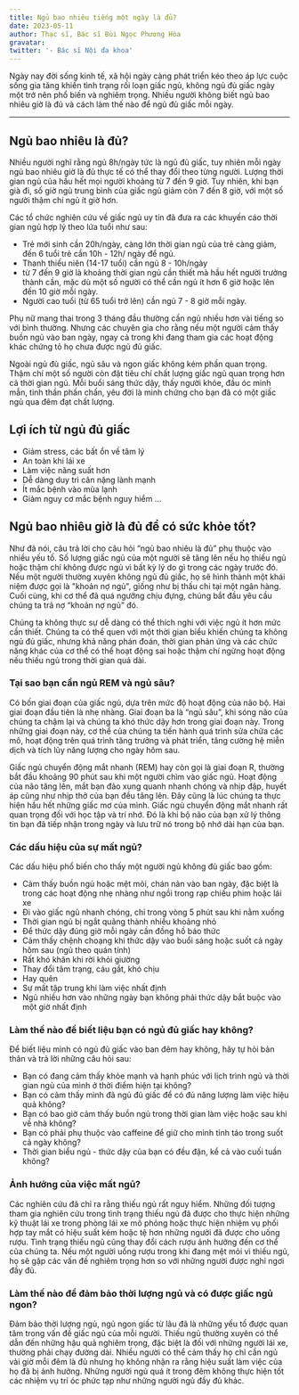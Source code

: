 ```yaml
---
title: Ngủ bao nhiêu tiếng một ngày là đủ?
date: 2023-05-11
author: Thạc sĩ, Bác sĩ Bùi Ngọc Phương Hòa
gravatar: 
twitter: '- Bác sĩ Nội đa khoa'
---
```


Ngày nay đời sống kinh tế, xã hội ngày càng phát triển kéo theo áp lực cuộc sống gia tăng khiến tình trạng rối loạn giấc ngủ, không ngủ đủ giấc ngày một trở nên phổ biến và nghiêm trọng. Nhiều người không biết ngủ bao nhiêu giờ là đủ và cách làm thế nào để ngủ đủ giấc mỗi ngày.

<!--more-->


---


## Ngủ bao nhiêu là đủ?

Nhiều người nghĩ rằng ngủ 8h/ngày tức là ngủ đủ giấc, tuy nhiên mỗi ngày ngủ bao nhiêu giờ là đủ thực tế có thể thay đổi theo từng người. Lượng thời gian ngủ của hầu hết mọi người khoảng từ 7 đến 9 giờ. Tuy nhiên, khi bạn già đi, số giờ ngủ trung bình của giấc ngủ giảm còn 7 đến 8 giờ, với một số người thậm chí ngủ ít giờ hơn.

Các tổ chức nghiên cứu về giấc ngủ uy tín đã đưa ra các khuyến cáo thời gian ngủ hợp lý theo lứa tuổi như sau:

- Trẻ mới sinh cần 20h/ngày, càng lớn thời gian ngủ của trẻ càng giảm, đến 6 tuổi trẻ cần 10h - 12h/ ngày để ngủ.
- Thanh thiếu niên (14-17 tuổi) cần ngủ 8 - 10h/ngày
- từ 7 đến 9 giờ là khoảng thời gian ngủ cần thiết mà hầu hết người trưởng thành cần, mặc dù một số người có thể cần ngủ ít hơn 6 giờ hoặc lên đến 10 giờ mỗi ngày.
- Người cao tuổi (từ 65 tuổi trở lên) cần ngủ 7 - 8 giờ mỗi ngày.

Phụ nữ mang thai trong 3 tháng đầu thường cần ngủ nhiều hơn vài tiếng so với bình thường. Nhưng các chuyên gia cho rằng nếu một người cảm thấy buồn ngủ vào ban ngày, ngay cả trong khi đang tham gia các hoạt động khác chứng tỏ họ chưa được ngủ đủ giấc.

Ngoài ngủ đủ giấc, ngủ sâu và ngon giấc không kém phần quan trọng. Thậm chí một số người còn đặt tiêu chí chất lượng giấc ngủ quan trọng hơn cả thời gian ngủ. Mỗi buổi sáng thức dậy, thấy người khỏe, đầu óc minh mẫn, tinh thần phấn chấn, yêu đời là minh chứng cho bạn đã có một giấc ngủ qua đêm đạt chất lượng.


## Lợi ích từ ngủ đủ giấc

- Giảm stress, các bất ổn về tâm lý
- An toàn khi lái xe
- Làm việc năng suất hơn
- Dễ dàng duy trì cân nặng lành mạnh
- Ít mắc bệnh vào mùa lạnh
- Giảm nguy cơ mắc bệnh nguy hiểm
...



## Ngủ bao nhiêu giờ là đủ để có sức khỏe tốt?

Như đã nói, câu trả lời cho câu hỏi “ngủ bao nhiêu là đủ” phụ thuộc vào nhiều yếu tố. Số lượng giấc ngủ của một người sẽ tăng lên nếu họ thiếu ngủ hoặc thậm chí không được ngủ vì bất kỳ lý do gì trong các ngày trước đó. Nếu một người thường xuyên không ngủ đủ giấc, họ sẽ hình thành một khái niệm được gọi là "khoản nợ ngủ", giống như bị thấu chi tại một ngân hàng. Cuối cùng, khi cơ thể đã quá ngưỡng chịu đựng, chúng bắt đầu yêu cầu chúng ta trả nợ “khoản nợ ngủ” đó.

Chúng ta không thực sự dễ dàng có thể thích nghi với việc ngủ ít hơn mức cần thiết. Chúng ta có thể quen với một thời gian biểu khiến chúng ta không ngủ đủ giấc, nhưng khả năng phán đoán, thời gian phản ứng và các chức năng khác của cơ thể có thể hoạt động sai hoặc thậm chí ngừng hoạt động nếu thiếu ngủ trong thời gian quá dài.

### Tại sao bạn cần ngủ REM và ngủ sâu?

Có bốn giai đoạn của giấc ngủ, dựa trên mức độ hoạt động của não bộ. Hai giai đoạn đầu tiên là nhẹ nhàng. Giai đoạn ba là “ngủ sâu”, khi sóng não của chúng ta chậm lại và chúng ta khó thức dậy hơn trong giai đoạn này. Trong những giai đoạn này, cơ thể của chúng ta tiến hành quá trình sửa chữa các mô, hoạt động trên quá trình tăng trưởng và phát triển, tăng cường hệ miễn dịch và tích lũy năng lượng cho ngày hôm sau.

Giấc ngủ chuyển động mắt nhanh (REM) hay còn gọi là giai đoạn R, thường bắt đầu khoảng 90 phút sau khi một người chìm vào giấc ngủ. Hoạt động của não tăng lên, mắt bạn đảo xung quanh nhanh chóng và nhịp đập, huyết áp cũng như nhịp thở của bạn đều tăng lên. Đây cũng là lúc chúng ta thực hiện hầu hết những giấc mơ của mình. Giấc ngủ chuyển động mắt nhanh rất quan trọng đối với học tập và trí nhớ. Đó là khi bộ não của bạn xử lý thông tin bạn đã tiếp nhận trong ngày và lưu trữ nó trong bộ nhớ dài hạn của bạn.

### Các dấu hiệu của sự mất ngủ?

Các dấu hiệu phổ biến cho thấy một người ngủ không đủ giấc bao gồm:

- Cảm thấy buồn ngủ hoặc mệt mỏi, chán nản vào ban ngày, đặc biệt là trong các hoạt động nhẹ nhàng như ngồi trong rạp chiếu phim hoặc lái xe
- Đi vào giấc ngủ nhanh chóng, chỉ trong vòng 5 phút sau khi nằm xuống
- Thời gian ngủ bị ngắt quãng thành nhiều khoảng nhỏ
- Để thức dậy đúng giờ mỗi ngày cần đồng hồ báo thức
- Cảm thấy chệnh choạng khi thức dậy vào buổi sáng hoặc suốt cả ngày hôm sau (ngủ theo quán tính)
- Rất khó khăn khi rời khỏi giường
- Thay đổi tâm trạng, cáu gắt, khó chịu
- Hay quên
- Sự mất tập trung khi làm việc nhất định
- Ngủ nhiều hơn vào những ngày bạn không phải thức dậy bắt buộc vào một giờ nhất định

###  Làm thế nào để biết liệu bạn có ngủ đủ giấc hay không?

Để biết liệu mình có ngủ đủ giấc vào ban đêm hay không, hãy tự hỏi bản thân và trả lời những câu hỏi sau:

- Bạn có đang cảm thấy khỏe mạnh và hạnh phúc với lịch trình ngủ và thời gian ngủ của mình ở thời điểm hiện tại không?
- Bạn có cảm thấy mình đã ngủ đủ giấc để có đủ năng lượng làm việc hiệu quả không?
- Bạn có bao giờ cảm thấy buồn ngủ trong thời gian làm việc hoặc sau khi về nhà không?
- Bạn có phải phụ thuộc vào caffeine để giữ cho mình tỉnh táo trong suốt cả ngày không?
- Thời gian biểu ngủ - thức dậy của bạn có đều đặn, kể cả vào cuối tuần không?


### Ảnh hưởng của việc mất ngủ?

Các nghiên cứu đã chỉ ra rằng thiếu ngủ rất nguy hiểm. Những đối tượng tham gia nghiên cứu trong tình trạng thiếu ngủ đã được cho thực hiện những kỹ thuật lái xe trong phòng lái xe mô phỏng hoặc thực hiện nhiệm vụ phối hợp tay mắt có hiệu suất kém hoặc tệ hơn những người đã được cho uống rượu. Tình trạng thiếu ngủ cũng thay đổi cách rượu ảnh hưởng đến cơ thể của chúng ta. Nếu một người uống rượu trong khi đang mệt mỏi vì thiếu ngủ, họ sẽ gặp các vấn đề nghiêm trọng hơn so với những người được nghỉ ngơi đầy đủ.

### Làm thế nào để đảm bảo thời lượng ngủ và có được giấc ngủ ngon?


Đảm bảo thời lượng ngủ, ngủ ngon giấc từ lâu đã là những yếu tố được quan tâm trong vấn đề giấc ngủ của mỗi người. Thiếu ngủ thường xuyên có thể dẫn đến những hậu quả nghiêm trọng, đặc biệt là đối với những người lái xe, thường phải chạy đường dài. Nhiều người có thể cảm thấy họ chỉ cần ngủ vài giờ mỗi đêm là đủ nhưng họ không nhận ra rằng hiệu suất làm việc của họ đã bị ảnh hưởng. Những người ngủ quá ít trong đêm không thực hiện tốt các nhiệm vụ trí óc phức tạp như những người ngủ đầy đủ khác.